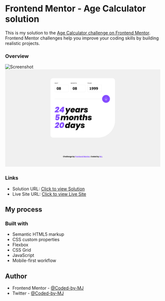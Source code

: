 # Frontend Mentor - Age Calculator solution

This is my solution to the [Age Calculator challenge on Frontend Mentor](https://www.frontendmentor.io/challenges/age-calculator-app-dF9DFFpj-Q/hub). Frontend Mentor challenges help you improve your coding skills by building realistic projects. 


### Overview
![Screenshot](Sign-up.png)
![Screenshot](success.png)



### Links

- Solution URL: [Click to view Solution](https://www.frontendmentor.io/solutions/responsive-newsletter-signup-validated-with-js-w5d93GCzeD)
- Live Site URL: [Click to view Live Site](https://coded-by-mj.github.io/Front-end-Mentor-Challenge3/)



## My process

### Built with
- Semantic HTML5 markup
- CSS custom properties
- Flexbox
- CSS Grid
- JavaScript
- Mobile-first workflow



## Author


- Frontend Mentor - [@Coded-by-MJ](https://www.frontendmentor.io/profile/Coded-by-MJ)
- Twitter - [@Coded-by-MJ](https://twitter.com/Coded_by_MJ)
